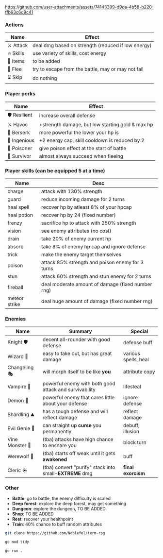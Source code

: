 https://github.com/user-attachments/assets/74143399-d9da-4b58-b220-ffb93c6d9c41

### Actions

| Name      | Effect                                             |
| --------- | -------------------------------------------------- |
| ⚔️ Attack | deal dmg based on strength (reduced if low energy) |
| 🔥 Skills | use variety of skills, cost energy                 |
| 🧰 Items  | to be added                                        |
| 🏃 Flee   | try to escape from the battle, may or may not fail |
| ⌛ Skip   | do nothing                                         |

### Player perks

| Name         | Effect                                           |
| ------------ | ------------------------------------------------ |
| 🛡️ Resilient | increase overall defense                         |
| ⚔️ Havoc     | +strength damage, but low starting gold & max hp |
| 🐻 Berserk   | more powerful the lower your hp is               |
| 🐇 Ingenious | +2 energy cap, skill cooldown is reduced by 2    |
| 🍹 Poisoner  | give poison effect at the start of battle        |
| 🏃 Survivor  | almost always succeed when fleeing               |

### Player skills (can be equipped 5 at a time)

| Name          | Desc                                              |
| ------------- | ------------------------------------------------- |
| charge        | attack with 130% strength                         |
| guard         | reduce incoming damage for 2 turns                |
| heal spell    | recover hp by atleast 8% of your hpcap            |
| heal potion   | recover hp by 24 (fixed number)                   |
| frenzy        | sacrifice hp to attack with 250% strength         |
| vision        | see enemy attributes (no cost)                    |
| drain         | take 20% of enemy current hp                      |
| absorb        | take 8% of enemy hp cap and ignore defense        |
| trick         | make the enemy target themselves                  |
| poison        | attack 85% strength and poison enemy for 3 turns  |
| stun          | attack 60% strength and stun enemy for 2 turns    |
| fireball      | deal moderate amount of damage (fixed number rng) |
| meteor strike | deal huge amount of damage (fixed number rng)     |

### Enemies

| Name            | Summary                                                 | Special              |
| --------------- | ------------------------------------------------------- | -------------------- |
| Knight 🛡️       | decent all-rounder with good defense                    | defense buff         |
| Wizard 🧙       | easy to take out, but has great damage                  | various spells, heal |
| Changeling 🎭   | will morph itself to be like **you**                    | attribute copy       |
| Vampire 🧛      | powerful enemy with both good attack and survivability  | lifesteal            |
| Demon 👹        | powerful enemy that cares little about your defense     | ignore defense       |
| Shardling ⛰️    | has a tough defense and will reflect damage             | reflect damage       |
| Evil Genie 🔮   | can straight up **curse** you permanently               | debuff, illusion     |
| Vine Monster 🌲 | (tba) attacks have high chance to ensnare you           | block turn           |
| Werewolf 🐺     | (tba) starts off weak until it gets **awakened**        | buff                 |
| Cleric ☀️       | (tba) convert "purify" stack into small-**EXTREME** dmg | **final exorcism**   |

### Other

- **Battle**: go to battle, the enemy difficulty is scaled
- **Deep forest**: explore the deep forest, may get something
- **Dungeon**: explore the dungeon, TO BE ADDED
- **Shop**: TO BE ADDED
- **Rest**: recover your healthpoint
- **Train**: 40% chance to buff random attributes

```bash
git clone https://github.com/Noblefel/term-rpg
```

```sh
go mod tidy
```

```sh
go run .
```
